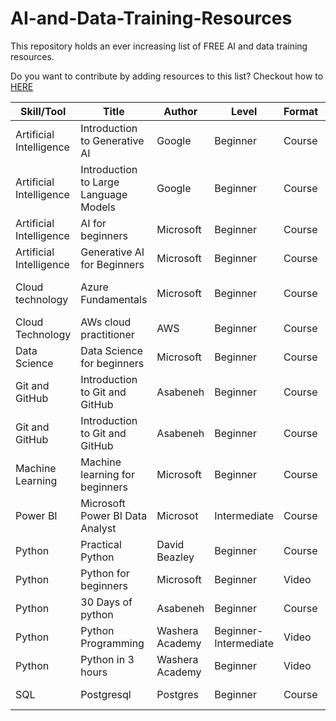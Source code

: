 # AI-and-Data-Training-Resources
This repository holds an ever increasing list of FREE AI and data training resources. 

Do you want to contribute by adding resources to this list? Checkout how to [HERE](Contribute.md)


| Skill/Tool         |      Title   |  Author |Level| Format|Link| Contributor|
|---------------|--------------|-------|------|-------|----|-------------|
 Artificial Intelligence | Introduction to Generative AI  |Google| Beginner | Course |https://www.cloudskillsboost.google/course_templates/536|Graffiland|
 |Artificial Intelligence |Introduction to Large Language Models |Google|Beginner|Course|https://www.cloudskillsboost.google/course_templates/539|Graffiland|
|Artificial Intelligence|AI for beginners|Microsoft|Beginner|Course|https://github.com/microsoft/AI-For-Beginners|Graffiland|
|Artificial Intelligence|Generative AI for Beginners|Microsoft|Beginner|Course|https://github.com/microsoft/generative-ai-for-beginners/tree/main?WT.mc_id=academic-105485-koreyst|Graffiland|
|Cloud technology|Azure Fundamentals|Microsoft|Beginner|Course|https://learn.microsoft.com/en-us/credentials/certifications/azure-fundamentals/?practice-assessment-type=certification|Graffiland|
|Cloud Technology|AWs cloud practitioner|AWS|Beginner|Course|https://aws.amazon.com/certification/certified-cloud-practitioner/?ch=sec&sec=rmg&d=1|Graffiland|
|Data Science|Data Science for beginners|Microsoft|Beginner|Course|https://github.com/microsoft/Data-Science-For-Beginners|Graffiland|
|Git and GitHub|Introduction to Git and GitHub|Asabeneh|Beginner|Course|https://github.com/Asabeneh/Git-and-Github|Graffiland|
|Git and GitHub|Introduction to Git and GitHub|Asabeneh|Beginner|Course|https://www.youtube.com/watch?v=9cCApTLb_Io&list=PLbvhRHYrmshSCAHZbibqh_px_LxnU54dk|Graffiland|
|Machine Learning|Machine learning for beginners|Microsoft|Beginner|Course|https://github.com/microsoft/ML-For-Beginners?WT.mc_id=academic-105485-koreyst|Graffiland|
|Power BI|Microsoft Power BI Data Analyst|Microsot|Intermediate|Course|https://learn.microsoft.com/en-us/training/courses/pl-300t00|Graffiland|
|Python|Practical Python|David Beazley|Beginner|Course |https://github.com/dabeaz-course/practical-python/blob/master/Notes/Contents.md|Graffiland|
|Python|Python for beginners|Microsoft|Beginner|Video|https://learn.microsoft.com/en-us/shows/intro-to-python-development/?wt.mc_id=python-c9-niner|Graffiland|
|Python|30 Days of python|Asabeneh|Beginner|Course|https://github.com/Asabeneh/30-Days-Of-Python|Graffiland|
|Python|Python Programming|Washera Academy|Beginner-Intermediate|Video|https://www.youtube.com/watch?v=ByXRKZtW0lw|Graffiland|
|Python|Python in 3 hours|Washera Academy|Beginner|Video|https://www.youtube.com/watch?v=OCCWZheOesI|Graffiland|
|SQL|Postgresql|Postgres|Beginner|Course|https://www.postgresqltutorial.com/postgresql-getting-started/postgresql-sample-database/|Graffiland|








